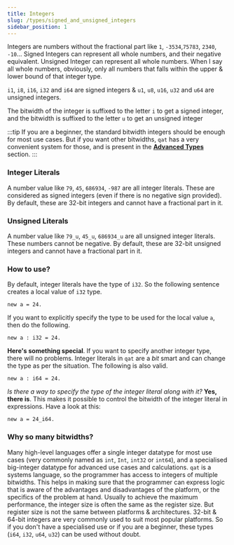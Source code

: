```yaml
---
title: Integers
slug: /types/signed_and_unsigned_integers
sidebar_position: 1
---
```


Integers are numbers without the fractional part like `1`, `-3534`,`75783`, `2340`, `-10`... Signed Integers can represent all whole numbers, and their negative equivalent. Unsigned Integer can represent all whole numbers. When I say all whole numbers, obviously, only all numbers that falls within the upper & lower bound of that integer type.

`i1`, `i8`, `i16`, `i32` and `i64` are signed integers & `u1`, `u8`, `u16`, `u32` and `u64` are unsigned integers.

The bitwidth of the integer is suffixed to the letter `i` to get a signed integer, and the bitwidth is suffixed to the letter `u` to get an unsigned integer

:::tip
If you are a beginner, the standard bitwidth integers should be enough for most use cases. But if you want other bitwidths, `qat` has a very convenient system for those, and is present in the [**Advanced Types**](/types/custom_bitwidth_integers) section.
:::

### Integer Literals

A number value like `79`, `45`, `686934`, `-987` are all integer literals. These are considered as signed integers (even if there is no negative sign provided). By default, these are 32-bit integers and cannot have a fractional part in it.

### Unsigned Literals

A number value like `79_u`, `45_u`, `686934_u` are all unsigned integer literals. These numbers cannot be negative. By default, these are 32-bit unsigned integers and cannot have a fractional part in it.

### How to use?

By default, integer literals have the type of `i32`. So the following sentence creates a local value of `i32` type.

```qat
new a = 24.
```

If you want to explicitly specify the type to be used for the local value `a`, then do the following.

```qat
new a : i32 = 24.
```

**Here's something special**. If you want to specify another integer type, there will no problems. Integer literals in `qat` are a _bit_ smart and can change the type as per the situation. The following is also valid.

```qat
new a : i64 = 24.
```

_Is there a way to specify the type of the integer literal along with it?_ **Yes, there is**. This makes it possible to control the bitwidth of the integer literal in expressions. Have a look at this:

```qat
new a = 24_i64.
```

### Why so many bitwidths?

Many high-level languages offer a single integer datatype for most use cases (very commonly named as `int`, `Int`, `int32` or `int64`), and a specialised big-integer datatype for advanced use cases and calculations. `qat` is a systems language, so the programmer has access to integers of multiple bitwidths. This helps in making sure that the programmer can express logic that is aware of the advantages and disadvantages of the platform, or the specifics of the problem at hand. Usually to achieve the maximum performance, the integer size is often the same as the register size. But register size is not the same between platforms & architectures. 32-bit & 64-bit integers are very commonly used to suit most popular platforms. So if you don't have a specialised use or if you are a beginner, these types (`i64`, `i32`, `u64`, `u32`) can be used without doubt.

